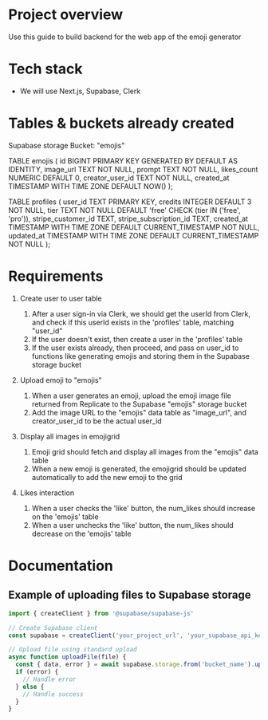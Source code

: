 # Project overview
Use this guide to build backend for the web app of the emoji generator

# Tech stack
- We will use Next.js, Supabase, Clerk

# Tables & buckets already created
Supabase storage Bucket: "emojis"

TABLE emojis (
  id BIGINT PRIMARY KEY GENERATED BY DEFAULT AS IDENTITY,
  image_url TEXT NOT NULL,
  prompt TEXT NOT NULL,
  likes_count NUMERIC DEFAULT 0,
  creator_user_id TEXT NOT NULL,
  created_at TIMESTAMP WITH TIME ZONE DEFAULT NOW()
);

TABLE profiles (
  user_id TEXT PRIMARY KEY,
  credits INTEGER DEFAULT 3 NOT NULL,
  tier TEXT NOT NULL DEFAULT 'free' CHECK (tier IN ('free', 'pro')),
  stripe_customer_id TEXT,
  stripe_subscription_id TEXT,
  created_at TIMESTAMP WITH TIME ZONE DEFAULT CURRENT_TIMESTAMP NOT NULL,
  updated_at TIMESTAMP WITH TIME ZONE DEFAULT CURRENT_TIMESTAMP NOT NULL
);

# Requirements

1. Create user to user table
   1. After a user sign-in via Clerk, we should get the userId from Clerk, and check if this userId exists in the 'profiles' table, matching "user_id"
   2. If the user doesn't exist, then create a user in the 'profiles' table
   3. If the user exists already, then proceed, and pass on user_id to functions like generating emojis and storing them in the Supabase storage bucket

2. Upload emoji to "emojis"
   1. When a user generates an emoji, upload the emoji image file returned from Replicate to the Supabase "emojis" storage bucket
   2. Add the image URL to the "emojis" data table as "image_url", and creator_user_id to be the actual user_id

3. Display all images in emojigrid
   1. Emoji grid should fetch and display all images from the "emojis" data table
   2. When a new emoji is generated, the emojigrid should be updated automatically to add the new emoji to the grid

4. Likes interaction
   1. When a user checks the 'like' button, the num_likes should increase on the 'emojis' table
   2. When a user unchecks the 'like' button, the num_likes should decrease on the 'emojis' table

# Documentation

## Example of uploading files to Supabase storage

```javascript
import { createClient } from '@supabase/supabase-js'

// Create Supabase client
const supabase = createClient('your_project_url', 'your_supabase_api_key')

// Upload file using standard upload
async function uploadFile(file) {
  const { data, error } = await supabase.storage.from('bucket_name').upload('file_path', file)
  if (error) {
    // Handle error
  } else {
    // Handle success
  }
}